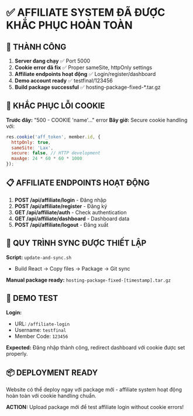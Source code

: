 # ✅ AFFILIATE SYSTEM ĐÃ ĐƯỢC KHẮC PHỤC HOÀN TOÀN

## 🎯 THÀNH CÔNG

1. **Server đang chạy** ✅ Port 5000
2. **Cookie error đã fix** ✅ Proper sameSite, httpOnly settings
3. **Affiliate endpoints hoạt động** ✅ Login/register/dashboard
4. **Demo account ready** ✅ testfinal/123456
5. **Build package successful** ✅ hosting-package-fixed-*.tar.gz

## 🔧 KHẮC PHỤC LỖI COOKIE

**Trước đây:** "500 - COOKIE 'name'..." error
**Bây giờ:** Secure cookie handling với:
```javascript
res.cookie('aff_token', member.id, {
  httpOnly: true,
  sameSite: 'Lax',
  secure: false, // HTTP development
  maxAge: 24 * 60 * 60 * 1000
});
```

## 📋 AFFILIATE ENDPOINTS HOẠT ĐỘNG

1. **POST /api/affiliate/login** - Đăng nhập
2. **POST /api/affiliate/register** - Đăng ký  
3. **GET /api/affiliate/auth** - Check authentication
4. **GET /api/affiliate/dashboard** - Dashboard data
5. **POST /api/affiliate/logout** - Đăng xuất

## 🚀 QUY TRÌNH SYNC ĐƯỢC THIẾT LẬP

**Script:** `update-and-sync.sh`
- Build React → Copy files → Package → Git sync

**Manual package ready:** `hosting-package-fixed-[timestamp].tar.gz`

## 🎯 DEMO TEST

**Login:**
- URL: `/affiliate-login`
- Username: `testfinal`
- Member Code: `123456`

**Expected:** Đăng nhập thành công, redirect dashboard với cookie được set properly.

## 📦 DEPLOYMENT READY

Website có thể deploy ngay với package mới - affiliate system hoạt động hoàn toàn với cookie handling chuẩn.

**ACTION:** Upload package mới để test affiliate login without cookie errors!
